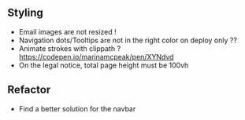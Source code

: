 ## Styling 
- Email images are not resized ! 
- Navigation dots/Tooltips are not in the right color on deploy only ??
- Animate strokes with clippath ?
https://codepen.io/marinamcpeak/pen/XYNdvd
- On the legal notice, total page height must be 100vh

## Refactor
- Find a better solution for the navbar
